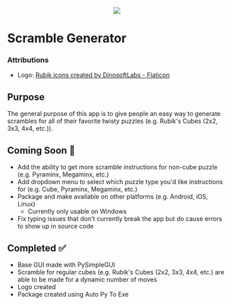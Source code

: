 <p align="center"> <img src="/images/logo-512x512.ico" /> </p>

# Scramble Generator

### Attributions

- Logo: <a href="https://www.flaticon.com/free-icons/rubik" title="Rubik icons">Rubik icons created by DinosoftLabs - Flaticon</a>

## Purpose

The general purpose of this app is to give people an easy way to generate scrambles for all of their favorite twisty puzzles (e.g. Rubik's Cubes (2x2, 3x3, 4x4, etc.)).

## Coming Soon :construction:

- Add the ability to get more scramble instructions for non-cube puzzle (e.g. Pyraminx, Megaminx, etc.)
- Add dropdown menu to select which puzzle type you'd like instructions for (e.g. Cube, Pyraminx, Megaminx, etc.)
- Package and make available on other platforms (e.g. Android, iOS, Linux)
  - Currently only usable on Windows
- Fix typing issues that don't currently break the app but do cause errors to show up in source code


## Completed :white_check_mark:

- Base GUI made with PySimpleGUI
- Scramble for regular cubes (e.g. Rubik's Cubes (2x2, 3x3, 4x4, etc.) are able to be made for a dynamic number of moves
- Logo created
- Package created using Auto Py To Exe
